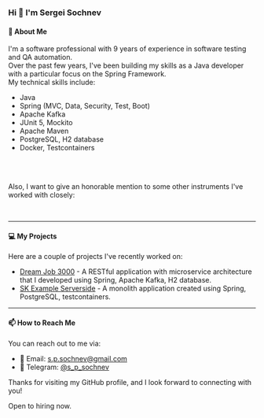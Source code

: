 ### Hi 👋 I'm Sergei Sochnev

#### 🌟 About Me
I'm a software professional with 9 years of experience in software testing and QA automation.  
Over the past few years, I've been building my skills as a Java developer with a particular focus on the Spring Framework.  
My technical skills include:  
- Java
- Spring (MVC, Data, Security, Test, Boot)
- Apache Kafka
- JUnit 5, Mockito
- Apache Maven
- PostgreSQL, H2 database
- Docker, Testcontainers

<p>
<img alt="" src="https://img.shields.io/badge/Java-FF4242.svg?logo=openjdk&logoColor=000000&style=plastic" />
<img alt="" src="https://img.shields.io/badge/Spring%20Framework-FEFEFE.svg?logo=spring&logoColor=6CB23E&style=plastic" />
<img alt="" src="https://img.shields.io/badge/Spring%20Boot-FEFEFE.svg?logo=springboot&logoColor=6CB23E&style=plastic" />
<img alt="" src="https://img.shields.io/badge/Spring%20Security-FEFEFE.svg?logo=springsecurity&logoColor=6CB23E&style=plastic" />
<img alt="" src="https://img.shields.io/badge/Apache%20Kafka-FFFFFF.svg?logo=apachekafka&logoColor=000000&style=plastic" />
<img alt="" src="https://img.shields.io/badge/JUnit%205-2D5FD2.svg?logo=junit5&logoColor=F6C344&style=plastic" />
</br>
<img alt="" src="https://img.shields.io/badge/Mockito-6DA625.svg?&style=plastic" />
<img alt="" src="https://img.shields.io/badge/Apache%20Maven-2E1F47.svg?logo=apachemaven&logoColor=D0372E&style=plastic" />
<img alt="" src="https://img.shields.io/badge/PostgreSQL-336791.svg?logo=postgresql&logoColor=FFFFFF&style=plastic" />
<img alt="" src="https://img.shields.io/badge/H2%20Database-09476B.svg?&style=plastic" />
<img alt="" src="https://img.shields.io/badge/Docker-FFFFFF.svg?logo=docker&logoColor=2496ED&style=plastic" />
<img alt="" src="https://img.shields.io/badge/Testcontainers-2BAFAC.svg?&style=plastic" />
</p>

Also, I want to give an honorable mention to some other instruments I've worked with closely:  
<p>
<img alt="" src="https://img.shields.io/badge/Amazon%20AWS-252F3E.svg?logo=amazonaws&logoColor=FF9900&style=plastic" />
<img alt="" src="https://img.shields.io/badge/python-3673A5.svg?logo=python&logoColor=FFD342&style=plastic" />
<img alt="" src="https://img.shields.io/badge/pytest-696969.svg?logo=pytest&logoColor=009FE3&style=plastic" />
<img alt="" src="https://img.shields.io/badge/Perl-3A3C5B.svg?logo=perl&logoColor=FFFFFF&style=plastic" />
<img alt="" src="https://img.shields.io/badge/bash-47B353.svg?logo=gnubash&logoColor=3E474A&style=plastic" />
<img alt="" src="https://img.shields.io/badge/Jira-FFFFFF.svg?logo=jira&logoColor=1B75F0&style=plastic" />
<img alt="" src="https://img.shields.io/badge/Bitbucket-FFFFFF.svg?logo=bitbucket&logoColor=2684FF&style=plastic" />
<img alt="" src="https://img.shields.io/badge/Linux-FFD70C.svg?logo=linux&logoColor=000000&style=plastic" />
<img alt="" src="https://img.shields.io/badge/macOS-F7F7F7.svg?logo=macos&logoColor=515151&style=plastic" />
</p>

---- 

#### 💻 My Projects
Here are a couple of projects I've recently worked on:  
- [Dream Job 3000](https://github.com/s-p-sochnev/dreamjob3000) - A RESTful application with microservice architecture that I developed using Spring, Apache Kafka, H2 database.
- [SK Example Serverside](https://github.com/s-p-sochnev/sk_example_serverside) - A monolith application created using Spring, PostgreSQL, testcontainers.

---- 

#### 📫 How to Reach Me
You can reach out to me via:  
- 📧 Email: [s.p.sochnev@gmail.com](mailto:s.p.sochnev@gmail.com)  
- 💬 Telegram: [@s_p_sochnev](https://t.me/s_p_sochnev)  

Thanks for visiting my GitHub profile, and I look forward to connecting with you!

Open to hiring now.
